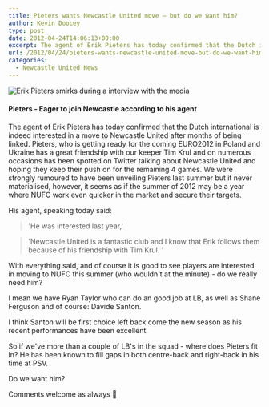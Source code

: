 ```yaml
---
title: Pieters wants Newcastle United move – but do we want him?
author: Kevin Doocey
type: post
date: 2012-04-24T14:06:13+00:00
excerpt: The agent of Erik Pieters has today confirmed that the Dutch international is indeed interested in a move to Newcastle United after months of being linked. Pieters, who is getting..
url: /2012/04/24/pieters-wants-newcastle-united-move-but-do-we-want-him/
categories:
  - Newcastle United News
---
```


![Erik Pieters smirks during a interview with the media](https://www.tynetime.com/wp-content/uploads/2011/08/Erik-Pieters-PSV1.jpg "Erik-Pieters-PSV")

#### Pieters - Eager to join Newcastle according to his agent

The agent of Erik Pieters has today confirmed that the Dutch international is indeed interested in a move to Newcastle United after months of being linked. Pieters, who is getting ready for the coming EURO2012 in Poland and Ukraine has a great friendship with our keeper Tim Krul and on numerous occasions has been spotted on Twitter talking about Newcastle United and hoping they keep their push on for the remaining 4 games. We were strongly rumoured to have been unveiling Pieters last summer but it never materialised, however, it seems as if the summer of 2012 may be a year where NUFC work even quicker in the market and secure their targets.

His agent, speaking today said:

> 'He was interested last year,'

> 'Newcastle United is a fantastic club and I know that Erik follows them because of his friendship with Tim Krul. '

With everything said, and of course it is good to see players are interested in moving to NUFC this summer (who wouldn't at the minute) - do we really need him?

I mean we have Ryan Taylor who can do an good job at LB, as well as Shane Ferguson and of course: Davide Santon.

I think Santon will be first choice left back come the new season as his recent performances have been excellent.

So if we've more than a couple of LB's in the squad - where does Pieters fit in? He has been known to fill gaps in both centre-back and right-back in his time at PSV.

Do we want him?

Comments welcome as always 🙂
